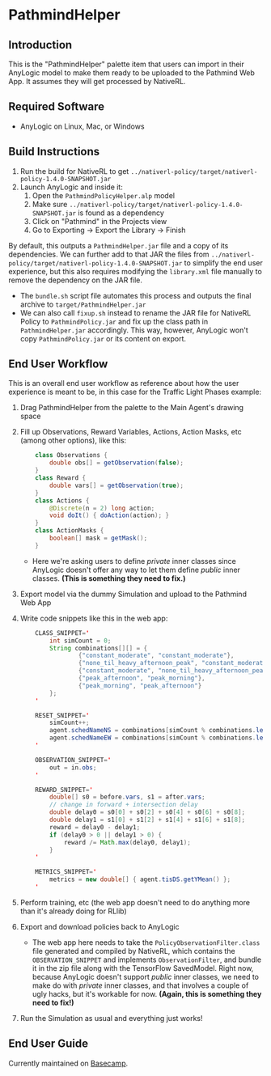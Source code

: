 PathmindHelper
==============

Introduction
------------

This is the "PathmindHelper" palette item that users can import in their AnyLogic model to make them ready to be uploaded to the Pathmind Web App. It assumes they will get processed by NativeRL.


Required Software
-----------------

 * AnyLogic on Linux, Mac, or Windows


Build Instructions
------------------

 1. Run the build for NativeRL to get `../nativerl-policy/target/nativerl-policy-1.4.0-SNAPSHOT.jar`
 2. Launch AnyLogic and inside it:
    1. Open the `PathmindPolicyHelper.alp` model
    2. Make sure `../nativerl-policy/target/nativerl-policy-1.4.0-SNAPSHOT.jar` is found as a dependency
    3. Click on "Pathmind" in the Projects view
    4. Go to Exporting -> Export the Library -> Finish

By default, this outputs a `PathmindHelper.jar` file and a copy of its dependencies. We can further add to that JAR the files from `../nativerl-policy/target/nativerl-policy-1.4.0-SNAPSHOT.jar` to simplify the end user experience, but this also requires modifying the `library.xml` file manually to remove the dependency on the JAR file.
  * The `bundle.sh` script file automates this process and outputs the final archive to `target/PathmindHelper.jar`
  * We can also call `fixup.sh` instead to rename the JAR file for NativeRL Policy to `PathmindPolicy.jar` and fix up the class path in `PathmindHelper.jar` accordingly. This way, however, AnyLogic won't copy `PathmindPolicy.jar` or its content on export.


End User Workflow
-----------------

This is an overall end user workflow as reference about how the user experience is meant to be, in this case for the Traffic Light Phases example:

 1. Drag PathmindHelper from the palette to the Main Agent's drawing space
 2. Fill up Observations, Reward Variables, Actions, Action Masks, etc (among other options), like this:
    ```java
        class Observations {
            double obs[] = getObservation(false);
        }
        class Reward {
            double vars[] = getObservation(true);
        }
        class Actions {
            @Discrete(n = 2) long action;
            void doIt() { doAction(action); }
        }
        class ActionMasks {
            boolean[] mask = getMask();
        }
    ```
    * Here we're asking users to define *private* inner classes since AnyLogic doesn't offer any way to let them define *public* inner classes. **(This is something they need to fix.)**

 3. Export model via the dummy Simulation and upload to the Pathmind Web App
 4. Write code snippets like this in the web app:
    ```java
        CLASS_SNIPPET='
            int simCount = 0;
            String combinations[][] = {
                    {"constant_moderate", "constant_moderate"},
                    {"none_til_heavy_afternoon_peak", "constant_moderate"},
                    {"constant_moderate", "none_til_heavy_afternoon_peak"},
                    {"peak_afternoon", "peak_morning"},
                    {"peak_morning", "peak_afternoon"}
            };
        '

        RESET_SNIPPET='
            simCount++;
            agent.schedNameNS = combinations[simCount % combinations.length][0];
            agent.schedNameEW = combinations[simCount % combinations.length][1];
        '

        OBSERVATION_SNIPPET='
            out = in.obs;
        '

        REWARD_SNIPPET='
            double[] s0 = before.vars, s1 = after.vars;
            // change in forward + intersection delay
            double delay0 = s0[0] + s0[2] + s0[4] + s0[6] + s0[8];
            double delay1 = s1[0] + s1[2] + s1[4] + s1[6] + s1[8];
            reward = delay0 - delay1;
            if (delay0 > 0 || delay1 > 0) {
                reward /= Math.max(delay0, delay1);
            }
        '

        METRICS_SNIPPET='
            metrics = new double[] { agent.tisDS.getYMean() };
        '
    ```

 5. Perform training, etc (the web app doesn't need to do anything more than it's already doing for RLlib)
 6. Export and download policies back to AnyLogic
    * The web app here needs to take the `PolicyObservationFilter.class` file generated and compiled by NativeRL, which contains the `OBSERVATION_SNIPPET` and implements `ObservationFilter`, and bundle it in the zip file along with the TensorFlow SavedModel. Right now, because AnyLogic doesn't support *public* inner classes, we need to make do with *private* inner classes, and that involves a couple of ugly hacks, but it's workable for now. **(Again, this is something they need to fix!)**
 7. Run the Simulation as usual and everything just works!


End User Guide
--------------

Currently maintained on [Basecamp](https://3.basecamp.com/3684163/buckets/11875773/messages/2017431518).
